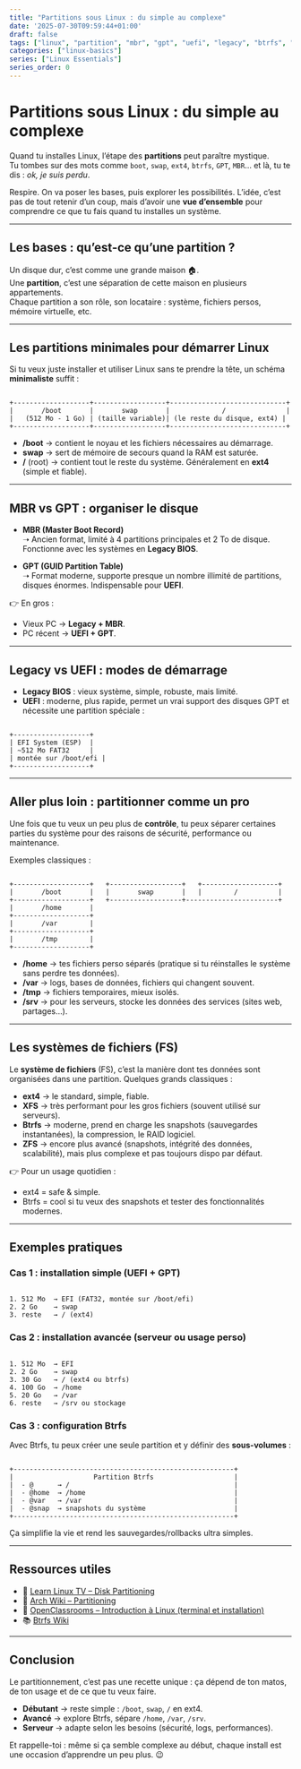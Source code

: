 ```yaml
---
title: "Partitions sous Linux : du simple au complexe"
date: '2025-07-30T09:59:44+01:00'
draft: false
tags: ["linux", "partition", "mbr", "gpt", "uefi", "legacy", "btrfs", "ext4", "installation"]
categories: ["linux-basics"]
series: ["Linux Essentials"]
series_order: 0
---
```


# Partitions sous Linux : du simple au complexe

Quand tu installes Linux, l’étape des **partitions** peut paraître mystique.  
Tu tombes sur des mots comme `boot`, `swap`, `ext4`, `btrfs`, `GPT`, `MBR`… et là, tu te dis : *ok, je suis perdu*.  

Respire. On va poser les bases, puis explorer les possibilités. L’idée, c’est pas de tout retenir d’un coup, mais d’avoir une **vue d’ensemble** pour comprendre ce que tu fais quand tu installes un système.

---

## Les bases : qu’est-ce qu’une partition ?

Un disque dur, c’est comme une grande maison 🏠.  
Une **partition**, c’est une séparation de cette maison en plusieurs appartements.  
Chaque partition a son rôle, son locataire : système, fichiers persos, mémoire virtuelle, etc.  

---

## Les partitions minimales pour démarrer Linux

Si tu veux juste installer et utiliser Linux sans te prendre la tête, un schéma **minimaliste** suffit :  

```

+-------------------+------------------+-----------------------------+
|       /boot       |       swap       |             /               |
|   (512 Mo - 1 Go) | (taille variable)| (le reste du disque, ext4) |
+-------------------+------------------+-----------------------------+

```

- **/boot** → contient le noyau et les fichiers nécessaires au démarrage.  
- **swap** → sert de mémoire de secours quand la RAM est saturée.  
- **/** (root) → contient tout le reste du système. Généralement en **ext4** (simple et fiable).  

---

## MBR vs GPT : organiser le disque

- **MBR (Master Boot Record)**  
  ➝ Ancien format, limité à 4 partitions principales et 2 To de disque. Fonctionne avec les systèmes en **Legacy BIOS**.  

- **GPT (GUID Partition Table)**  
  ➝ Format moderne, supporte presque un nombre illimité de partitions, disques énormes. Indispensable pour **UEFI**.  

👉 En gros :  

- Vieux PC → **Legacy + MBR**.  
- PC récent → **UEFI + GPT**.  

---

## Legacy vs UEFI : modes de démarrage

- **Legacy BIOS** : vieux système, simple, robuste, mais limité.  
- **UEFI** : moderne, plus rapide, permet un vrai support des disques GPT et nécessite une partition spéciale :  

```

+-------------------+
| EFI System (ESP)  |
| ~512 Mo FAT32     |
| montée sur /boot/efi |
+-------------------+

```

---

## Aller plus loin : partitionner comme un pro

Une fois que tu veux un peu plus de **contrôle**, tu peux séparer certaines parties du système pour des raisons de sécurité, performance ou maintenance.

Exemples classiques :  

```

+-------------------+   +------------------+   +-------------------+
|       /boot       |   |       swap       |   |        /          |
+-------------------+   +------------------+-----------------------+
|       /home       |
+-------------------+
|       /var        |
+-------------------+
|       /tmp        |
+-------------------+

```

- **/home** → tes fichiers perso séparés (pratique si tu réinstalles le système sans perdre tes données).  
- **/var** → logs, bases de données, fichiers qui changent souvent.  
- **/tmp** → fichiers temporaires, mieux isolés.  
- **/srv** → pour les serveurs, stocke les données des services (sites web, partages…).  

---

## Les systèmes de fichiers (FS)

Le **système de fichiers** (FS), c’est la manière dont tes données sont organisées dans une partition. Quelques grands classiques :  

- **ext4** → le standard, simple, fiable.  
- **XFS** → très performant pour les gros fichiers (souvent utilisé sur serveurs).  
- **Btrfs** → moderne, prend en charge les snapshots (sauvegardes instantanées), la compression, le RAID logiciel.  
- **ZFS** → encore plus avancé (snapshots, intégrité des données, scalabilité), mais plus complexe et pas toujours dispo par défaut.  

👉 Pour un usage quotidien :  

- ext4 = safe & simple.  
- Btrfs = cool si tu veux des snapshots et tester des fonctionnalités modernes.  

---

## Exemples pratiques

### Cas 1 : installation simple (UEFI + GPT)

```

1. 512 Mo  → EFI (FAT32, montée sur /boot/efi)
2. 2 Go    → swap
3. reste   → / (ext4)

```

### Cas 2 : installation avancée (serveur ou usage perso)

```

1. 512 Mo  → EFI
2. 2 Go    → swap
3. 30 Go   → / (ext4 ou btrfs)
4. 100 Go  → /home
5. 20 Go   → /var
6. reste   → /srv ou stockage

```

### Cas 3 : configuration Btrfs

Avec Btrfs, tu peux créer une seule partition et y définir des **sous-volumes** :  

```

+-------------------------------------------------------+
|                    Partition Btrfs                    |
|  - @      → /                                         |
|  - @home  → /home                                     |
|  - @var   → /var                                      |
|  - @snap  → snapshots du système                      |
+-------------------------------------------------------+

```

Ça simplifie la vie et rend les sauvegardes/rollbacks ultra simples.  

---

## Ressources utiles

- 🎥 [Learn Linux TV – Disk Partitioning](https://www.youtube.com/watch?v=2Qh5dYVRfww)  
- 📖 [Arch Wiki – Partitioning](https://wiki.archlinux.org/title/Partitioning)  
- 📘 [OpenClassrooms – Introduction à Linux (terminal et installation)](https://openclassrooms.com/fr/courses/7170496-apprenez-a-utiliser-le-terminal-linux)  
- 📚 [Btrfs Wiki](https://btrfs.wiki.kernel.org/index.php/Main_Page)  

---

## Conclusion

Le partitionnement, c’est pas une recette unique : ça dépend de ton matos, de ton usage et de ce que tu veux faire.  

- **Débutant** → reste simple : `/boot`, `swap`, `/` en ext4.  
- **Avancé** → explore Btrfs, sépare `/home`, `/var`, `/srv`.  
- **Serveur** → adapte selon les besoins (sécurité, logs, performances).  

Et rappelle-toi : même si ça semble complexe au début, chaque install est une occasion d’apprendre un peu plus. 😉
